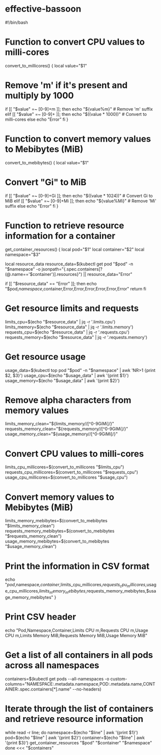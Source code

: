# effective-bassoon

#!/bin/bash

# Function to convert CPU values to milli-cores
convert_to_millicores() {
  local value="$1"
  # Remove 'm' if it's present and multiply by 1000
  if [[ "$value" =~ [0-9]+m ]]; then
    echo "${value%m}"  # Remove 'm' suffix
  elif [[ "$value" =~ [0-9]+ ]]; then
    echo "$((value * 1000))"  # Convert to milli-cores
  else
    echo "Error"
  fi
}

# Function to convert memory values to Mebibytes (MiB)
convert_to_mebibytes() {
  local value="$1"
  # Convert "Gi" to MiB
  if [[ "$value" =~ [0-9]+Gi ]]; then
    echo "$((value * 1024))"  # Convert Gi to MiB
  elif [[ "$value" =~ [0-9]+Mi ]]; then
    echo "${value%Mi}"  # Remove 'Mi' suffix
  else
    echo "Error"
  fi
}

# Function to retrieve resource information for a container
get_container_resources() {
  local pod="$1"
  local container="$2"
  local namespace="$3"

  local resource_data
  resource_data=$(kubectl get pod "$pod" -n "$namespace" -o jsonpath="{.spec.containers[?(@.name=='$container')].resources}") || resource_data="Error"

  if [[ "$resource_data" == "Error" ]]; then
    echo "$pod,$namespace,$container,Error,Error,Error,Error,Error,Error"
    return
  fi

  # Get resource limits and requests
  limits_cpu=$(echo "$resource_data" | jq -r '.limits.cpu')
  limits_memory=$(echo "$resource_data" | jq -r '.limits.memory')
  requests_cpu=$(echo "$resource_data" | jq -r '.requests.cpu')
  requests_memory=$(echo "$resource_data" | jq -r '.requests.memory')

  # Get resource usage
  usage_data=$(kubectl top pod "$pod" -n "$namespace" | awk 'NR>1 {print $2, $3}')
  usage_cpu=$(echo "$usage_data" | awk '{print $1}')
  usage_memory=$(echo "$usage_data" | awk '{print $2}')

  # Remove alpha characters from memory values
  limits_memory_clean="${limits_memory//[^0-9GiMi]/}"
  requests_memory_clean="${requests_memory//[^0-9GiMi]/}"
  usage_memory_clean="${usage_memory//[^0-9GiMi]/}"

  # Convert CPU values to milli-cores
  limits_cpu_millicores=$(convert_to_millicores "$limits_cpu")
  requests_cpu_millicores=$(convert_to_millicores "$requests_cpu")
  usage_cpu_millicores=$(convert_to_millicores "$usage_cpu")

  # Convert memory values to Mebibytes (MiB)
  limits_memory_mebibytes=$(convert_to_mebibytes "$limits_memory_clean")
  requests_memory_mebibytes=$(convert_to_mebibytes "$requests_memory_clean")
  usage_memory_mebibytes=$(convert_to_mebibytes "$usage_memory_clean")

  # Print the information in CSV format
  echo "$pod,$namespace,$container,$limits_cpu_millicores,$requests_cpu_millicores,$usage_cpu_millicores,$limits_memory_mebibytes,$requests_memory_mebibytes,$usage_memory_mebibytes"
}

# Print CSV header
echo "Pod,Namespace,Container,Limits CPU m,Requests CPU m,Usage CPU m,Limits Memory MiB,Requests Memory MiB,Usage Memory MiB"

# Get a list of all containers in all pods across all namespaces
containers=$(kubectl get pods --all-namespaces -o custom-columns="NAMESPACE:.metadata.namespace,POD:.metadata.name,CONTAINER:.spec.containers[*].name" --no-headers)

# Iterate through the list of containers and retrieve resource information
while read -r line; do
  namespace=$(echo "$line" | awk '{print $1}')
  pod=$(echo "$line" | awk '{print $2}')
  container=$(echo "$line" | awk '{print $3}')
  get_container_resources "$pod" "$container" "$namespace"
done <<< "$containers"
